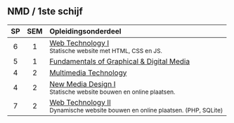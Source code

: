 NMD **/ 1ste schijf**
---------------------

| SP  | SEM | Opleidingsonderdeel |
|:---:|:---:|:--------------------|
|  6  |  1  | [Web Technology I][]<span data-domain="wanm" data-level="1"></span><br><small>Statische website met HTML, CSS en JS.</small> |
|  5  |  1  | [Fundamentals of Graphical & Digital Media][] |
|  4  |  2  | [Multimedia Technology][]<span data-domain="av3" data-level="1"></span><br><small></small> |
|  4  |  2  | [New Media Design I][]<span data-domain="wanm" data-level="1"></span><br><small>Statische website bouwen en online plaatsen.</small> |
|  7  |  2  | [Web Technology II][]<span data-domain="wanm" data-level="1"></span><br><small>Dynamische website bouwen en online plaatsen. (PHP, SQLite)</small> |


[Web Technology I]: http://bamaflexweb.arteveldehs.be/BMFUIDetailxOLOD.aspx?a=63942&b=5&c=1
[Fundamentals of Graphical & Digital Media]: http://bamaflexweb.arteveldehs.be/BMFUIDetailxOLOD.aspx?a=65828&b=5&c=1

[Multimedia Technology]: http://bamaflexweb.arteveldehs.be/BMFUIDetailxOLOD.aspx?a=65782&b=5&c=1
[New Media Design I]: http://bamaflexweb.arteveldehs.be/BMFUIDetailxOLOD.aspx?a=63943&b=5&c=1
[Web Technology II]: http://bamaflexweb.arteveldehs.be/BMFUIDetailxOLOD.aspx?a=63944&b=5&c=1